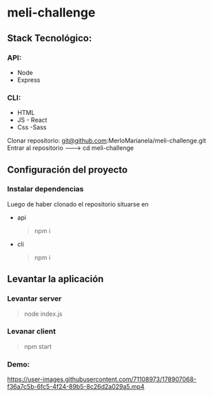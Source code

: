 # meli-challenge

## Stack Tecnológico:

### API:

- Node
- Express

### CLI:

- HTML
- JS - React
- Css -Sass

Clonar repositorio: git@github.com:MerloMarianela/meli-challenge.git
Entrar al repositorio ---> cd meli-challenge

## Configuración del proyecto

### Instalar dependencias

Luego de haber clonado el repositorio situarse en

- api
  > npm i
- cli
  > npm i

## Levantar la aplicación

### Levantar server

> node index.js

### Levanar client

> npm start

### Demo:

https://user-images.githubusercontent.com/71108973/178907068-f36a7c5b-6fc5-4f24-89b5-8c26d2a029a5.mp4
